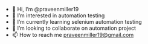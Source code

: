- 👋 Hi, I’m @praveenmiller19
- 👀 I’m interested in automation testing
- 🌱 I’m currently learning selenium automation testing
- 💞️ I’m looking to collaborate on automation project
- 📫 How to reach me praveenmiller19@gmail.com

<!---
praveenmiller19/praveenmiller19 is a ✨ special ✨ repository because its `README.md` (this file) appears on your GitHub profile.
You can click the Preview link to take a look at your changes.
--->
